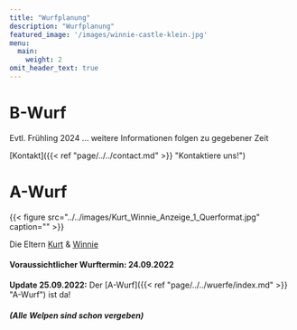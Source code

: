 ```yaml
---
title: "Wurfplanung"
description: "Wurfplanung"
featured_image: '/images/winnie-castle-klein.jpg'
menu:
  main:
    weight: 2
omit_header_text: true
---
```


# B-Wurf

Evtl. Frühling 2024 ... weitere Informationen folgen zu gegebener Zeit

[Kontakt]({{< ref "page/../../contact.md" >}} "Kontaktiere uns!")

# A-Wurf

{{< figure src="../../images/Kurt_Winnie_Anzeige_1_Querformat.jpg" caption="" >}}  

Die Eltern [Kurt](https://de.working-dog.com/dogs-details/6743917/Kurt-von-den-Ellwanger-Bergen) & [Winnie](https://de.working-dog.com/dogs-details/7324943/Winnie-von-der-Bleichstrasse)

#### Voraussichtlicher Wurftermin: 24.09.2022

**Update 25.09.2022:** Der [A-Wurf]({{< ref "page/../../wuerfe/index.md" >}} "A-Wurf") ist da! 

#### *(Alle Welpen sind schon vergeben)*




